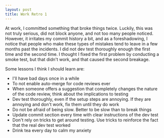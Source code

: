```yaml
---
layout: post
title: Work Retro 1
---
```


At work, I committed something that broke things twice. Luckily, this was not truly serious, did not block anyone, and not too many people noticed. However, it irritates my commit history a bit, and as a foreshadowing, I notice that people who make these types of mistakes tend to leave in a few months past the incidents. I did not dev test thoroughly enough the first time and the second time. I thought I fixed the first problem by conducting a smoke test, but that didn't work, and that caused the second breakage.

Some lessons I think I should learn are:
- I'll have bad days once in a while
- To not enable auto-merge for code reviews ever
- When someone offers a suggestion that completely changes the nature of the code review, think about the implications to testing
- Dev test thoroughly, even if the setup steps are annoying. If they are annoying and don't work, fix them until they do work
- Do not be afraid of being slow. Better to be slow than to break things
- Update commit section every time with clear instructions of the dev test
- Don't rely on tricks to get around testing. Use tricks to reinforce the fact that the real dev test worked
- Drink tea every day to calm my anxiety
